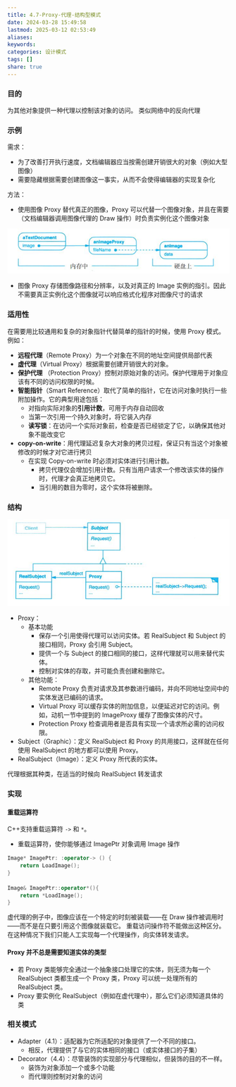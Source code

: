 ```yaml
---
title: 4.7-Proxy-代理-结构型模式
date: 2024-03-28 15:49:58
lastmod: 2025-03-12 02:53:49
aliases: 
keywords: 
categories: 设计模式
tags: []
share: true
---
```





### 目的

为其他对象提供一种代理以控制该对象的访问。
类似网络中的反向代理

### 示例

需求：
- 为了改善打开执行速度，文档编辑器应当按需创建开销很大的对象（例如大型图像）
- 需要隐藏根据需要创建图像这一事实，从而不会使得编辑器的实现复杂化

方法：
- 使用图像 Proxy 替代真正的图像，Proxy 可以代替一个图像对象，并且在需要（文档编辑器调用图像代理的 Draw 操作）时负责实例化这个图像对象

![](./assets/4.7-Proxy-%E4%BB%A3%E7%90%86-%E7%BB%93%E6%9E%84%E5%9E%8B%E6%A8%A1%E5%BC%8F/image-2023-10-03_13-19-51-038.png)

- 图像 Proxy 存储图像路径和分辨率，以及对真正的 Image 实例的指引。因此不需要真正实例化这个图像就可以响应格式化程序对图像尺寸的请求


### 适用性

在需要用比较通用和复杂的对象指针代替简单的指针的时候，使用 Proxy 模式。例如：
- **远程代理**（Remote Proxy）为一个对象在不同的地址空间提供局部代表
- **虚代理**（Virtual Proxy）根据需要创建开销很大的对象。
- **保护代理** （Protection Proxy）控制对原始对象的访问。保护代理用于对象应该有不同的访问权限的时候。
- **智能指针**（Smart Reference）取代了简单的指针，它在访问对象时执行一些附加操作。它的典型用途包括：
	- 对指向实际对象的**引用计数**，可用于内存自动回收
	- 当第一次引用一个持久对象时，将它装入内存
	- **读写锁**：在访问一个实际对象前，检查是否已经锁定了它，以确保其他对象不能改变它
- **copy-on-write**：用代理延迟复杂大对象的拷贝过程，保证只有当这个对象被修改的时候才对它进行拷贝
	- 在实现 Copy-on-write 时必须对实体进行引用计数。
		- 拷贝代理仅会增加引用计数。只有当用户请求一个修改该实体的操作时，代理才会真正地拷贝它。
		- 当引用的数目为零时，这个实体将被删除。
### 结构

![](./assets/4.7-Proxy-%E4%BB%A3%E7%90%86-%E7%BB%93%E6%9E%84%E5%9E%8B%E6%A8%A1%E5%BC%8F/image-2023-10-03_13-25-32-488.png)

- Proxy：
	- 基本功能
		- 保存一个引用使得代理可以访问实体。若 RealSubject 和 Subject 的接口相同，Proxy 会引用 Subject。
		- 提供一个与 Subject 的接口相同的接口，这样代理就可以用来替代实体。
		- 控制对实体的存取，并可能负责创建和删除它。
	- 其他功能：
		- Remote Proxy 负责对请求及其参数进行编码，并向不同地址空间中的实体发送已编码的请求。
		- Virtual Proxy 可以缓存实体的附加信息，以便延迟对它的访问。例如，动机一节中提到的 ImageProxy 缓存了图像实体的尺寸。
		- Protection Proxy 检查调用者是否具有实现一个请求所必需的访问权限。
- Subject（Graphic）：定义 RealSubject 和 Proxy 的共用接口，这样就在任何使用 RealSubject 的地方都可以使用 Proxy。
- RealSubject（Image）：定义 Proxy 所代表的实体。

代理根据其种类，在适当的时候向 RealSubject 转发请求

### 实现

#### 重载运算符
C++支持重载运算符 `->` 和 `*`。
- 重载运算符，使你能够通过 ImagePtr 对象调用 Image 操作
```c++
Image* ImagePtr: :operator-> () { 
	return LoadImage();
}

Image& ImagePtr::operator*(){ 
	return *LoadImage();
} 
```

虚代理的例子中，图像应该在一个特定的时刻被装载——在 Draw 操作被调用时——而不是在只要引用这个图像就装载它。
重载访问操作符不能做出这种区分。在这种情况下我们只能人工实现每一个代理操作，向实体转发请求。


#### Proxy 并不总是需要知道实体的类型

- 若 Proxy 类能够完全通过一个抽象接口处理它的实体，则无须为每一个 RealSubject 类都生成一个 Proxy 类，Proxy 可以统一处理所有的 RealSubject 类。
- Proxy 要实例化 RealSubject（例如在虚代理中），那么它们必须知道具体的类


### 相关模式

- Adapter（4.1）：适配器为它所适配的对象提供了一个不同的接口。
	- 相反，代理提供了与它的实体相同的接口（或实体接口的子集）
- Decorator（4.4）：尽管装饰的实现部分与代理相似，但装饰的目的不一样。
	- 装饰为对象添加一个或多个功能
	- 而代理则控制对对象的访问